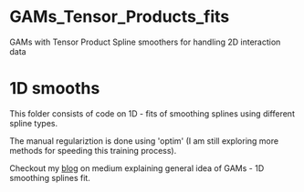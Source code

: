 # GAMs_Tensor_Products_fits
GAMs with Tensor Product Spline smoothers for handling 2D interaction data

# 1D smooths
This folder consists of code on 1D - fits of smoothing splines using different spline types.

The manual regulariztion is done using 'optim' (I am still exploring more methods for speeding this training process).

Checkout my [blog](https://medium.com/@saipradeep.peri/gams-and-smoothing-splines-part-1-simplified-8c5e2c10dbaa) on medium explaining general idea of GAMs - 1D smoothing splines fit.

